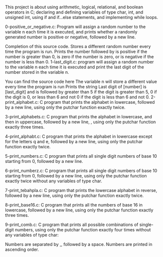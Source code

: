 This project is about using arithmetic, logical, relational, and boolean operators in C; declaring and defining variables of type char, int, and unsigned int, using if and if...else statements, and implementing while loops.

0-positive_or_negative.c: Program will assign a random number to the variable n each time it is executed, and prints whether a randomly generated number is positive or negative, followed by a new line.

Completion of this source code.
Stores a different random number every time the program is run.
Prints the number followed by is positive if the number is greater than 0, is zero if the number is zero, or is negative if the number is less than 0.
1-last_digit.c: program will assign a random number to the variable n each time it is executed and print the last digit of the number stored in the variable n.

You can find the source code here
The variable n will store a different value every time the program is run
Prints the string Last digit of [number] is [last_digit] and is followed by greater than 5 if the digit is greater than 5, 0 if the digit is 0, or less than 6 and not 0 if the digit is less than 6 and not 0.
2-print_alphabet.c: C program that prints the alphabet in lowercase, followed by a new line, using only the putchar function exactly twice.

3-print_alphabets.c: C program that prints the alphabet in lowercase, and then in uppercase, followed by a new line, , using only the putchar function exactly three times.

4-print_alphabt.c: C program that prints the alphabet in lowercase except for the letters q and e, followed by a new line, using only the putchar function exactly twice.

5-print_numbers.c: C program that prints all single digit numbers of base 10 starting from 0, followed by a new line.

6-print_numberz.c: C program that prints all single digit numbers of base 10 starting from 0, followed by a new line, using only the putchar function exactly twice without any variables of type char.

7-print_tebahpla.c: C program that prints the lowercase alphabet in reverse, followed by a new line, using only the putchar function exactly twice.

8-print_base16.c: C program that prints all the numbers of base 16 in lowercase, followed by a new line, using only the putchar function exactly three times.

9-print_comb.c: C program that prints all possible combinations of single-digit numbers, using only the putchar function exactly four times without any variables of type char:

Numbers are separated by ,, followed by a space.
Numbers are printed in ascending order.
